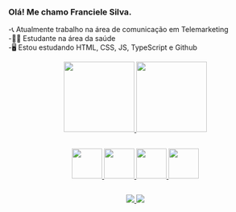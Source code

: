 ### Olá! Me chamo Franciele Silva.

-📞 Atualmente trabalho na área de comunicação em Telemarketing <br>
-👩‍⚕️ Estudante na área da saúde <br>
-🖥️ Estou estudando HTML, CSS, JS, TypeScript e Github<br>

<div align= "center">
  <a href="https://github.com/franciele-silva">
  <img height="140em" src="https://github-readme-stats.vercel.app/api?username=franciele-silva&show_icons=true&theme=dracula&include_all_commits=true&count_private=true"/>
  <img height="140em" src="https://github-readme-stats.vercel.app/api/top-langs/?username=franciele-silva&layout=compact&langs_count=7&theme=dracula"/>
</div>  
 
 ##
<div align="center">
  <img height="60em" src="https://cdn.jsdelivr.net/gh/devicons/devicon/icons/html5/html5-original-wordmark.svg" />
  <img height="60em" src="https://cdn.jsdelivr.net/gh/devicons/devicon/icons/css3/css3-original-wordmark.svg" />
  <img height="60em" src="https://cdn.jsdelivr.net/gh/devicons/devicon/icons/javascript/javascript-original.svg" />
  <img height="60em" src="https://cdn.jsdelivr.net/gh/devicons/devicon/icons/typescript/typescript-original.svg" />
</div>
 
##
<div align="center">
   <a  href= "https://www.linkedin.com/in/franciele-silva-32a71a14a/" target="_blank">
       <img src="https://img.shields.io/badge/LinkedIn-0077B5?style=for-the-badge&logo=linkedin&logoColor=white"/>
    </a>
    <a target="_blank" href= "https://www.instagram.com/franciiele.silva/">
        <img src="https://img.shields.io/badge/Instagram-E4405F?style=for-the-badge&logo=instagram&logoColor=white"/> 
    </a>
</div>
